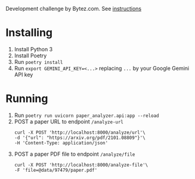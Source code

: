 Development challenge by Bytez.com.
See [instructions](file:///challenge.md)

# Installing

1. Install Python 3
1. Install Poetry
1. Run `poetry install`
1. Run `export GEMINI_API_KEY=<...>` replacing `...` by your Google Gemini API key

# Running

1. Run `poetry run uvicorn paper_analyzer.api:app --reload`
1. POST a paper URL to endpoint `/analyze-url`
    ```
    curl -X POST 'http://localhost:8000/analyze/url'\
    -d '{"url": "https://arxiv.org/pdf/2101.08809"}'\
    -H 'Content-Type: application/json'
    ```
1. POST a paper PDF file to endpoint `/analyze/file`
    ```
    curl -X POST 'http://localhost:8000/analyze-file'\
    -F 'file=@data/97479/paper.pdf'
    ```

